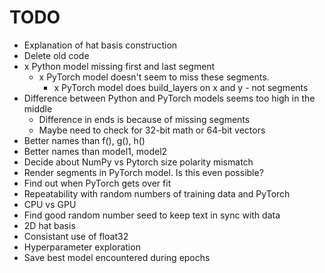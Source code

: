 # TODO

* Explanation of hat basis construction
* Delete old code
* x Python model missing first and last segment
  * x PyTorch model doesn't seem to miss these segments.
    * x PyTorch model does build_layers on x and y - not segments
* Difference between Python and PyTorch models seems too high in the middle
  * Difference in ends is because of missing segments
  * Maybe need to check for 32-bit math or 64-bit vectors
* Better names than f(), g(), h()
* Better names than model1, model2
* Decide about NumPy vs Pytorch size polarity mismatch
* Render segments in PyTorch model. Is this even possible?
* Find out when PyTorch gets over fit
* Repeatability with random numbers of training data and PyTorch
* CPU vs GPU
* Find good random number seed to keep text in sync with data
* 2D hat basis
* Consistant use of float32
* Hyperparameter exploration
* Save best model encountered during epochs